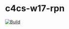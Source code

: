 # c4cs-w17-rpn

[![Build](https://travis-ci.org/SiyingFeng1995/c4cs-w17-rpn.svg?branch=master)](https://travis-ci.org/SiyingFeng1995/c4cs-w17-rpn)

